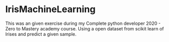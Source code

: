 # IrisMachineLearning

This was an given exercise during my Complete python developer 2020 - Zero to Mastery academy course.
Using a open dataset from scikit learn of Irises and predict a given sample.
